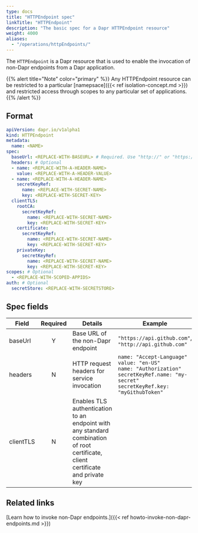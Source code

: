```yaml
---
type: docs
title: "HTTPEndpoint spec"
linkTitle: "HTTPEndpoint"
description: "The basic spec for a Dapr HTTPEndpoint resource"
weight: 4000
aliases:
  - "/operations/httpEndpoints/"
---
```


The `HTTPEndpoint` is a Dapr resource that is used to enable the invocation of non-Dapr endpoints from a Dapr application.

{{% alert title="Note" color="primary" %}}
Any HTTPEndpoint resource can be restricted to a particular [namepsace]({{< ref isolation-concept.md >}}) and restricted access through scopes to any particular set of applications.
{{% /alert %}}

## Format

```yaml
apiVersion: dapr.io/v1alpha1
kind: HTTPEndpoint
metadata:
  name: <NAME>  
spec:
  baseUrl: <REPLACE-WITH-BASEURL> # Required. Use "http://" or "https://" prefix.
  headers: # Optional
  - name: <REPLACE-WITH-A-HEADER-NAME>
    value: <REPLACE-WITH-A-HEADER-VALUE>
  - name: <REPLACE-WITH-A-HEADER-NAME>
    secretKeyRef:
      name: <REPLACE-WITH-SECRET-NAME>
      key: <REPLACE-WITH-SECRET-KEY>
  clientTLS:
    rootCA:
      secretKeyRef:
        name: <REPLACE-WITH-SECRET-NAME>
        key: <REPLACE-WITH-SECRET-KEY>
    certificate:
      secretKeyRef:
        name: <REPLACE-WITH-SECRET-NAME>
        key: <REPLACE-WITH-SECRET-KEY>
    privateKey:
      secretKeyRef:
        name: <REPLACE-WITH-SECRET-NAME>
        key: <REPLACE-WITH-SECRET-KEY>
scopes: # Optional
  - <REPLACE-WITH-SCOPED-APPIDS>
auth: # Optional
  secretStore: <REPLACE-WITH-SECRETSTORE>
```

## Spec fields

| Field              | Required | Details | Example |
|--------------------|:--------:|---------|---------|
| baseUrl            | Y        | Base URL of the non-Dapr endpoint | `"https://api.github.com"`, `"http://api.github.com"`
| headers            | N        | HTTP request headers for service invocation | `name: "Accept-Language" value: "en-US"` <br/> `name: "Authorization" secretKeyRef.name: "my-secret" secretKeyRef.key: "myGithubToken" `
| clientTLS          | N        | Enables TLS authentication to an endpoint with any standard combination of root certificate, client certificate and private key

## Related links

[Learn how to invoke non-Dapr endpoints.]({{< ref howto-invoke-non-dapr-endpoints.md >}})